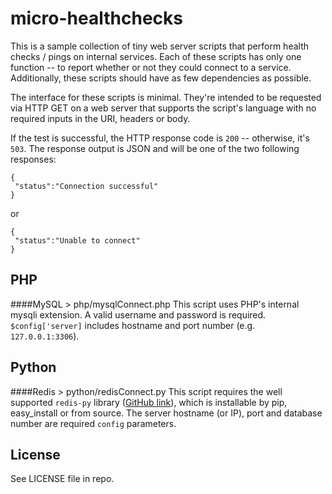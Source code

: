 micro-healthchecks
==================

This is a sample collection of tiny web server scripts that perform health checks / pings on internal services. Each of these scripts has only one function -- to report whether or not they could connect to a service. Additionally, these scripts should have as few dependencies as possible.

The interface for these scripts is minimal. They're intended to be requested via HTTP GET on a web server that supports the script's language with no required inputs in the URI, headers or body.

If the test is successful, the HTTP response code is `200` -- otherwise, it's `503`. The response output is JSON and will be one of the two following responses:

```
{
 "status":"Connection successful"
}
```

or

```
{
 "status":"Unable to connect"
}
```



PHP
---
####MySQL > php/mysqlConnect.php
This script uses PHP's internal mysqli extension. A valid username and password is required. `$config['server]` includes hostname and port number (e.g. `127.0.0.1:3306`).

Python
------
####Redis > python/redisConnect.py
This script requires the well supported `redis-py` library ([GitHub link](https://github.com/andymccurdy/redis-py)), which is installable by pip, easy_install or from source. The server hostname (or IP), port and database number are required `config` parameters.

License
-------
See LICENSE file in repo.
